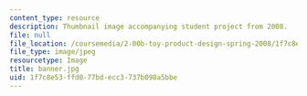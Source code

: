 ```yaml
---
content_type: resource
description: Thumbnail image accompanying student project from 2008.
file: null
file_location: /coursemedia/2-00b-toy-product-design-spring-2008/1f7c8e53ffd077bdecc3737b098a5bbe_banner.jpg
file_type: image/jpeg
resourcetype: Image
title: banner.jpg
uid: 1f7c8e53-ffd0-77bd-ecc3-737b098a5bbe
---
```

